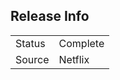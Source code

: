 ## Release Info

|        |          |
| ------ | -------- |
| Status | Complete |
| Source | Netflix  |
